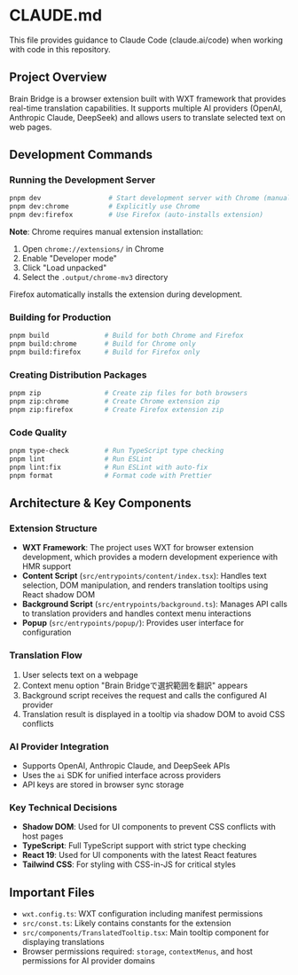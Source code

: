# CLAUDE.md

This file provides guidance to Claude Code (claude.ai/code) when working with code in this repository.

## Project Overview

Brain Bridge is a browser extension built with WXT framework that provides real-time translation capabilities. It supports multiple AI providers (OpenAI, Anthropic Claude, DeepSeek) and allows users to translate selected text on web pages.

## Development Commands

### Running the Development Server

```bash
pnpm dev                 # Start development server with Chrome (manual installation required)
pnpm dev:chrome          # Explicitly use Chrome
pnpm dev:firefox         # Use Firefox (auto-installs extension)
```

**Note**: Chrome requires manual extension installation:
1. Open `chrome://extensions/` in Chrome
2. Enable "Developer mode"
3. Click "Load unpacked"
4. Select the `.output/chrome-mv3` directory

Firefox automatically installs the extension during development.

### Building for Production

```bash
pnpm build              # Build for both Chrome and Firefox
pnpm build:chrome       # Build for Chrome only
pnpm build:firefox      # Build for Firefox only
```

### Creating Distribution Packages

```bash
pnpm zip                # Create zip files for both browsers
pnpm zip:chrome         # Create Chrome extension zip
pnpm zip:firefox        # Create Firefox extension zip
```

### Code Quality

```bash
pnpm type-check         # Run TypeScript type checking
pnpm lint               # Run ESLint
pnpm lint:fix           # Run ESLint with auto-fix
pnpm format             # Format code with Prettier
```

## Architecture & Key Components

### Extension Structure

- **WXT Framework**: The project uses WXT for browser extension development, which provides a modern development experience with HMR support
- **Content Script** (`src/entrypoints/content/index.tsx`): Handles text selection, DOM manipulation, and renders translation tooltips using React shadow DOM
- **Background Script** (`src/entrypoints/background.ts`): Manages API calls to translation providers and handles context menu interactions
- **Popup** (`src/entrypoints/popup/`): Provides user interface for configuration

### Translation Flow

1. User selects text on a webpage
2. Context menu option "Brain Bridgeで選択範囲を翻訳" appears
3. Background script receives the request and calls the configured AI provider
4. Translation result is displayed in a tooltip via shadow DOM to avoid CSS conflicts

### AI Provider Integration

- Supports OpenAI, Anthropic Claude, and DeepSeek APIs
- Uses the `ai` SDK for unified interface across providers
- API keys are stored in browser sync storage

### Key Technical Decisions

- **Shadow DOM**: Used for UI components to prevent CSS conflicts with host pages
- **TypeScript**: Full TypeScript support with strict type checking
- **React 19**: Used for UI components with the latest React features
- **Tailwind CSS**: For styling with CSS-in-JS for critical styles

## Important Files

- `wxt.config.ts`: WXT configuration including manifest permissions
- `src/const.ts`: Likely contains constants for the extension
- `src/components/TranslatedTooltip.tsx`: Main tooltip component for displaying translations
- Browser permissions required: `storage`, `contextMenus`, and host permissions for AI provider domains
